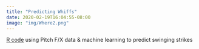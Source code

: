 ```yaml
---
title: "Predicting Whiffs"
date: 2020-02-19T16:04:55-08:00
image: "img/Where2.png"
---
```


[R code](https://github.com/CodyStumpo/WhiffModel) using Pitch F/X data & machine learning to predict swinging strikes	